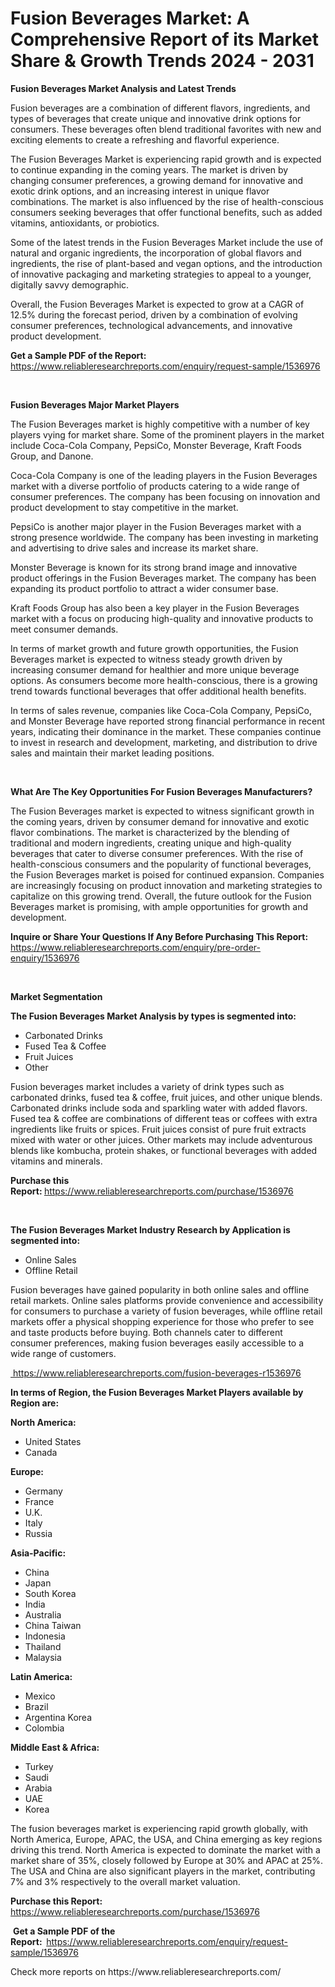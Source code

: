 <p><h1>Fusion Beverages Market: A Comprehensive Report of its Market Share & Growth Trends 2024 - 2031</h1></p><p><strong>Fusion Beverages Market Analysis and Latest Trends</strong></p>
<p><p>Fusion beverages are a combination of different flavors, ingredients, and types of beverages that create unique and innovative drink options for consumers. These beverages often blend traditional favorites with new and exciting elements to create a refreshing and flavorful experience.</p><p>The Fusion Beverages Market is experiencing rapid growth and is expected to continue expanding in the coming years. The market is driven by changing consumer preferences, a growing demand for innovative and exotic drink options, and an increasing interest in unique flavor combinations. The market is also influenced by the rise of health-conscious consumers seeking beverages that offer functional benefits, such as added vitamins, antioxidants, or probiotics.</p><p>Some of the latest trends in the Fusion Beverages Market include the use of natural and organic ingredients, the incorporation of global flavors and ingredients, the rise of plant-based and vegan options, and the introduction of innovative packaging and marketing strategies to appeal to a younger, digitally savvy demographic.</p><p>Overall, the Fusion Beverages Market is expected to grow at a CAGR of 12.5% during the forecast period, driven by a combination of evolving consumer preferences, technological advancements, and innovative product development.</p></p>
<p><strong>Get a Sample PDF of the Report:&nbsp;</strong> <a href="https://www.reliableresearchreports.com/enquiry/request-sample/1536976">https://www.reliableresearchreports.com/enquiry/request-sample/1536976</a></p>
<p>&nbsp;</p>
<p><strong>Fusion Beverages Major Market Players</strong></p>
<p><p>The Fusion Beverages market is highly competitive with a number of key players vying for market share. Some of the prominent players in the market include Coca-Cola Company, PepsiCo, Monster Beverage, Kraft Foods Group, and Danone.</p><p>Coca-Cola Company is one of the leading players in the Fusion Beverages market with a diverse portfolio of products catering to a wide range of consumer preferences. The company has been focusing on innovation and product development to stay competitive in the market.</p><p>PepsiCo is another major player in the Fusion Beverages market with a strong presence worldwide. The company has been investing in marketing and advertising to drive sales and increase its market share.</p><p>Monster Beverage is known for its strong brand image and innovative product offerings in the Fusion Beverages market. The company has been expanding its product portfolio to attract a wider consumer base.</p><p>Kraft Foods Group has also been a key player in the Fusion Beverages market with a focus on producing high-quality and innovative products to meet consumer demands.</p><p>In terms of market growth and future growth opportunities, the Fusion Beverages market is expected to witness steady growth driven by increasing consumer demand for healthier and more unique beverage options. As consumers become more health-conscious, there is a growing trend towards functional beverages that offer additional health benefits.</p><p>In terms of sales revenue, companies like Coca-Cola Company, PepsiCo, and Monster Beverage have reported strong financial performance in recent years, indicating their dominance in the market. These companies continue to invest in research and development, marketing, and distribution to drive sales and maintain their market leading positions.</p></p>
<p>&nbsp;</p>
<p><strong>What Are The Key Opportunities For Fusion Beverages Manufacturers?</strong></p>
<p><p>The Fusion Beverages market is expected to witness significant growth in the coming years, driven by consumer demand for innovative and exotic flavor combinations. The market is characterized by the blending of traditional and modern ingredients, creating unique and high-quality beverages that cater to diverse consumer preferences. With the rise of health-conscious consumers and the popularity of functional beverages, the Fusion Beverages market is poised for continued expansion. Companies are increasingly focusing on product innovation and marketing strategies to capitalize on this growing trend. Overall, the future outlook for the Fusion Beverages market is promising, with ample opportunities for growth and development.</p></p>
<p><strong>Inquire or Share Your Questions If Any Before Purchasing This Report:</strong> <a href="https://www.reliableresearchreports.com/enquiry/pre-order-enquiry/1536976">https://www.reliableresearchreports.com/enquiry/pre-order-enquiry/1536976</a></p>
<p>&nbsp;</p>
<p><strong>Market Segmentation</strong></p>
<p><strong>The Fusion Beverages Market Analysis by types is segmented into:</strong></p>
<p><ul><li>Carbonated Drinks</li><li>Fused Tea & Coffee</li><li>Fruit Juices</li><li>Other</li></ul></p>
<p><p>Fusion beverages market includes a variety of drink types such as carbonated drinks, fused tea & coffee, fruit juices, and other unique blends. Carbonated drinks include soda and sparkling water with added flavors. Fused tea & coffee are combinations of different teas or coffees with extra ingredients like fruits or spices. Fruit juices consist of pure fruit extracts mixed with water or other juices. Other markets may include adventurous blends like kombucha, protein shakes, or functional beverages with added vitamins and minerals.</p></p>
<p><strong>Purchase this Report:&nbsp;</strong><a href="https://www.reliableresearchreports.com/purchase/1536976">https://www.reliableresearchreports.com/purchase/1536976</a></p>
<p>&nbsp;</p>
<p><strong>The Fusion Beverages Market Industry Research by Application is segmented into:</strong></p>
<p><ul><li>Online Sales</li><li>Offline Retail</li></ul></p>
<p><p>Fusion beverages have gained popularity in both online sales and offline retail markets. Online sales platforms provide convenience and accessibility for consumers to purchase a variety of fusion beverages, while offline retail markets offer a physical shopping experience for those who prefer to see and taste products before buying. Both channels cater to different consumer preferences, making fusion beverages easily accessible to a wide range of customers.</p></p>
<p><a href="https://www.reliableresearchreports.com/fusion-beverages-r1536976">&nbsp;https://www.reliableresearchreports.com/fusion-beverages-r1536976</a></p>
<p><strong>In terms of Region, the Fusion Beverages Market Players available by Region are:</strong></p>
<p>
    <p> <strong> North America: </strong>
        <ul>
            <li>United States</li>
            <li>Canada</li>
        </ul>
        </p> 
    <p> <strong> Europe: </strong>
        <ul>
            <li>Germany</li>
            <li>France</li>
            <li>U.K.</li>
            <li>Italy</li>
            <li>Russia</li>
        </ul>
        </p> 
    <p> <strong> Asia-Pacific: </strong>
        <ul>
            <li>China</li>
            <li>Japan</li>
            <li>South Korea</li>
            <li>India</li>
            <li>Australia</li>
            <li>China Taiwan</li>
            <li>Indonesia</li>
            <li>Thailand</li>
            <li>Malaysia</li>
        </ul>
        </p> 
    <p> <strong> Latin America: </strong>
        <ul>
            <li>Mexico</li>
            <li>Brazil</li>
            <li>Argentina Korea</li>
            <li>Colombia</li>
        </ul>
        </p> 
    <p> <strong> Middle East & Africa: </strong>
        <ul>
            <li>Turkey</li>
            <li>Saudi</li>
            <li>Arabia</li>
            <li>UAE</li>
            <li>Korea</li>
        </ul>
    </p>
    </p>
<p><p>The fusion beverages market is experiencing rapid growth globally, with North America, Europe, APAC, the USA, and China emerging as key regions driving this trend. North America is expected to dominate the market with a market share of 35%, closely followed by Europe at 30% and APAC at 25%. The USA and China are also significant players in the market, contributing 7% and 3% respectively to the overall market valuation.</p></p>
<p><strong>Purchase this Report: </strong><a href="https://www.reliableresearchreports.com/purchase/1536976">https://www.reliableresearchreports.com/purchase/1536976</a></p>
<p>&nbsp;<strong>Get a Sample PDF of the Report:&nbsp;&nbsp;</strong><a href="https://www.reliableresearchreports.com/enquiry/request-sample/1536976">https://www.reliableresearchreports.com/enquiry/request-sample/1536976</a></p>
<p><strong></strong></p>
<p>Check more reports on https://www.reliableresearchreports.com/</p>